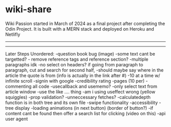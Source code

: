 # wiki-share

Wiki Passion started in March of 2024 as a final project after
completing the Odin Project. It is built with a MERN stack and deployed on Heroku and Netlifly


---

---

Later Steps Unordered:
-question book bug (image)
-some text cant be targetted? - remove reference tags and reference section? -multiple paragraphs idk -no select on headers? if going from paragraph to paragraph, cut and search for second half,
-should maybe say where in the article the quote is from (info is actually in the link after #)
-10 at a time w/ infinite scroll
-signin with google
-credibility rating
-pages (10 per)
-commenting all code
-usecallback and usememo?
-only select text from article window
-use the like .... thing
-am i using useffect wrong (yellow squiggles)
-prop validation?
-unneccessary fetches?
-calculatedepth function is in both tree and its own file
-swipe functionality
-accessibility
-tree display
-loading animations (in next button) (border of button?)
-if content cant be found then offer a search list for clicking (video on this)
-api user agent
